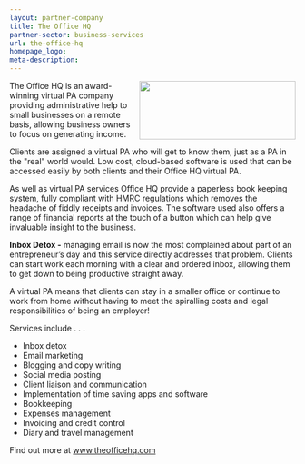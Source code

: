 ```yaml
---
layout: partner-company
title: The Office HQ
partner-sector: business-services
url: the-office-hq
homepage_logo:
meta-description:
---
```


<p><img alt="" src="//clarity-strategies.github.io/ie-uploads/uploads/about/The_Office_HQ_RGB_275px.jpg" style="float:right; height:103px; width:275px" />The Office HQ is an award-winning virtual PA company providing administrative help to small businesses on a remote basis, allowing business owners to focus on generating income.&nbsp;</p><p>Clients are assigned a virtual PA who will get to know them, just as a PA in the &quot;real&quot; world would. Low cost, cloud-based software is used that can be accessed easily by both clients and their Office HQ virtual PA.</p><p>As well as virtual PA services Office HQ provide a paperless book keeping system, fully compliant with HMRC regulations which removes the headache of fiddly receipts and invoices. The software used also offers a range of financial reports at the touch of a button which can help give invaluable insight to the business.</p><p><strong>Inbox Detox -</strong> managing email is now the most complained about part of an entrepreneur&rsquo;s day and this service directly addresses that problem. Clients can start work each morning with a clear and ordered inbox, allowing them to get down to being productive straight away.</p><p>A&nbsp;virtual PA means that clients can stay in a smaller office or continue to work from home without having to meet the spiralling costs and legal responsibilities of being an employer!</p><p>Services include . . .</p><ul><li>Inbox detox</li><li>Email marketing</li><li>Blogging and copy writing</li><li>Social media posting</li><li>Client liaison and communication</li><li>Implementation of time saving apps and software</li><li>Bookkeeping</li><li>Expenses management</li><li>Invoicing and credit control</li><li>Diary and travel management</li></ul><p>Find out more at <a href="http://www.theofficehq.com/" target="_blank">www.theofficehq.com</a></p>